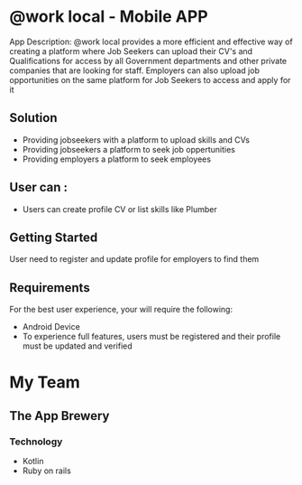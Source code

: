 
# @work local - Mobile APP
App Description: @work local provides a more efficient and effective way of creating a platform where Job Seekers can upload their CV's and Qualifications for access by all Government departments and other private companies that are looking for staff. Employers can also upload job opportunities on the same platform for Job Seekers to access and apply for it


## Solution
* Providing jobseekers with a platform to upload skills and CVs
* Providing jobseekers a platform to seek job oppertunities
* Providing employers a platform to seek employees




## User can :
* Users can create profile CV or list skills like Plumber




## Getting Started
User need to register and update profile for employers to find them


## Requirements

For the best user experience, your will require the following:
* Android Device
* To experience full features, users must be registered and their profile must be updated and verified



# My Team
## The App Brewery

### Technology
* Kotlin
* Ruby on rails





